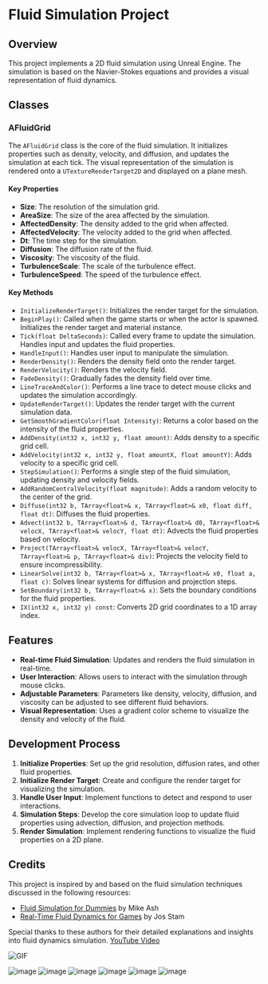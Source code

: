 # Fluid Simulation Project

## Overview

This project implements a 2D fluid simulation using Unreal Engine. The simulation is based on the Navier-Stokes equations and provides a visual representation of fluid dynamics.

## Classes

### AFluidGrid

The `AFluidGrid` class is the core of the fluid simulation. It initializes properties such as density, velocity, and diffusion, and updates the simulation at each tick. The visual representation of the simulation is rendered onto a `UTextureRenderTarget2D` and displayed on a plane mesh.

#### Key Properties
- **Size**: The resolution of the simulation grid.
- **AreaSize**: The size of the area affected by the simulation.
- **AffectedDensity**: The density added to the grid when affected.
- **AffectedVelocity**: The velocity added to the grid when affected.
- **Dt**: The time step for the simulation.
- **Diffusion**: The diffusion rate of the fluid.
- **Viscosity**: The viscosity of the fluid.
- **TurbulenceScale**: The scale of the turbulence effect.
- **TurbulenceSpeed**: The speed of the turbulence effect.

#### Key Methods
- `InitializeRenderTarget()`: Initializes the render target for the simulation.
- `BeginPlay()`: Called when the game starts or when the actor is spawned. Initializes the render target and material instance.
- `Tick(float DeltaSeconds)`: Called every frame to update the simulation. Handles input and updates the fluid properties.
- `HandleInput()`: Handles user input to manipulate the simulation.
- `RenderDensity()`: Renders the density field onto the render target.
- `RenderVelocity()`: Renders the velocity field.
- `FadeDensity()`: Gradually fades the density field over time.
- `LineTraceAndColor()`: Performs a line trace to detect mouse clicks and updates the simulation accordingly.
- `UpdateRenderTarget()`: Updates the render target with the current simulation data.
- `GetSmoothGradientColor(float Intensity)`: Returns a color based on the intensity of the fluid properties.
- `AddDensity(int32 x, int32 y, float amount)`: Adds density to a specific grid cell.
- `AddVelocity(int32 x, int32 y, float amountX, float amountY)`: Adds velocity to a specific grid cell.
- `StepSimulation()`: Performs a single step of the fluid simulation, updating density and velocity fields.
- `AddRandomCentralVelocity(float magnitude)`: Adds a random velocity to the center of the grid.
- `Diffuse(int32 b, TArray<float>& x, TArray<float>& x0, float diff, float dt)`: Diffuses the fluid properties.
- `Advect(int32 b, TArray<float>& d, TArray<float>& d0, TArray<float>& velocX, TArray<float>& velocY, float dt)`: Advects the fluid properties based on velocity.
- `Project(TArray<float>& velocX, TArray<float>& velocY, TArray<float>& p, TArray<float>& div)`: Projects the velocity field to ensure incompressibility.
- `LinearSolve(int32 b, TArray<float>& x, TArray<float>& x0, float a, float c)`: Solves linear systems for diffusion and projection steps.
- `SetBoundary(int32 b, TArray<float>& x)`: Sets the boundary conditions for the fluid properties.
- `IX(int32 x, int32 y) const`: Converts 2D grid coordinates to a 1D array index.

## Features

- **Real-time Fluid Simulation**: Updates and renders the fluid simulation in real-time.
- **User Interaction**: Allows users to interact with the simulation through mouse clicks.
- **Adjustable Parameters**: Parameters like density, velocity, diffusion, and viscosity can be adjusted to see different fluid behaviors.
- **Visual Representation**: Uses a gradient color scheme to visualize the density and velocity of the fluid.

## Development Process

1. **Initialize Properties**: Set up the grid resolution, diffusion rates, and other fluid properties.
2. **Initialize Render Target**: Create and configure the render target for visualizing the simulation.
3. **Handle User Input**: Implement functions to detect and respond to user interactions.
4. **Simulation Steps**: Develop the core simulation loop to update fluid properties using advection, diffusion, and projection methods.
5. **Render Simulation**: Implement rendering functions to visualize the fluid properties on a 2D plane.

## Credits

This project is inspired by and based on the fluid simulation techniques discussed in the following resources:
- [Fluid Simulation for Dummies](https://mikeash.com/pyblog/fluid-simulation-for-dummies.html) by Mike Ash
- [Real-Time Fluid Dynamics for Games](https://www.dgp.toronto.edu/public_user/stam/reality/Research/pdf/GDC03.pdf) by Jos Stam

Special thanks to these authors for their detailed explanations and insights into fluid dynamics simulation.
[YouTube Video](https://youtu.be/W2d810dHGM8?si=tdzvJ25-kiccODCy)

![GIF](https://media.giphy.com/media/uuVpe02tsJV21hmTqF/giphy.gif)

![image](https://github.com/user-attachments/assets/6a1a610a-328f-44d3-922c-1089eb5c82b2)
![image](https://github.com/user-attachments/assets/f41c514c-f1d5-457a-a170-bfedd688186b)
![image](https://github.com/user-attachments/assets/b55749ad-6201-4c31-a8ad-fd1e4d586f19)
![image](https://github.com/user-attachments/assets/5517c1c6-7792-4335-b634-e3dd731d6999)
![image](https://github.com/user-attachments/assets/02b7ec54-5ba3-40cf-b03f-c3722510b1bc)
![image](https://github.com/user-attachments/assets/801d6bff-7d93-42a9-9077-81400f88625d)



